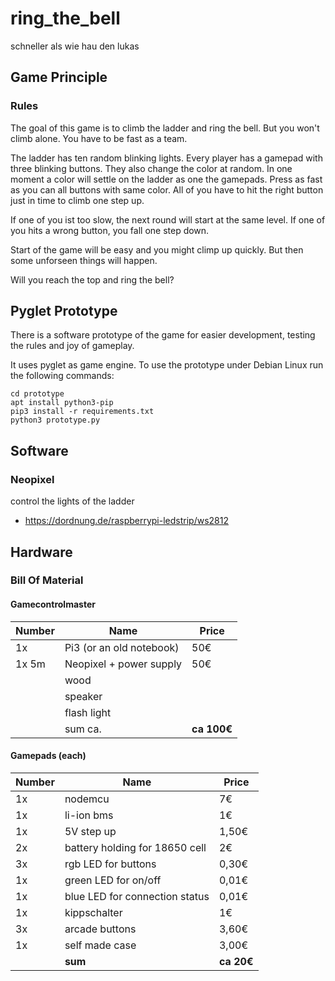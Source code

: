 # ring_the_bell
schneller als wie hau den lukas

## Game Principle
### Rules
The goal of this game is to climb the ladder and ring the bell. But
you won't climb alone. You have to be fast as a team.

The ladder has ten random blinking lights. Every player has a gamepad with three
blinking buttons. They also change the color at random. In one moment a color will
settle on the ladder as one the gamepads. Press as fast as you can all buttons 
with same color. All of you have to hit the right button just in time to climb one
step up.

If one of you ist too slow, the next round will start at the same level.
If one of you hits a wrong button, you fall one step down.

Start of the game will be easy and you might climp up quickly.
But then some unforseen things will happen.

Will you reach the top and ring the bell?


## Pyglet Prototype
There is a software prototype of the game for easier development, testing
the rules and joy of gameplay.

It uses pyglet as game engine. To use the prototype under Debian Linux run the following commands:
```
cd prototype
apt install python3-pip
pip3 install -r requirements.txt
python3 prototype.py
```

## Software
### Neopixel
control the lights of the ladder
* https://dordnung.de/raspberrypi-ledstrip/ws2812


## Hardware

### Bill Of Material
#### Gamecontrolmaster
| Number | Name | Price |
| ------ | ---- | ----- |
| 1x | Pi3 (or an old notebook) | 50€ |
| 1x 5m | Neopixel + power supply  | 50€ |
| | wood | |
| | speaker | |
| | flash light | |
| | sum ca. | **ca 100€** |

#### Gamepads (each)
| Number | Name | Price |
| ------ | ---- | ----- |
| 1x | nodemcu | 7€ |
| 1x | li-ion bms | 1€ |
| 1x | 5V step up | 1,50€ |
| 2x | battery holding for 18650 cell | 2€ |
| 3x | rgb LED for buttons | 0,30€ |
| 1x | green LED for on/off | 0,01€ |
| 1x | blue LED for connection status | 0,01€ |
| 1x | kippschalter | 1€ |
| 3x | arcade buttons | 3,60€ |
| 1x | self made case | 3,00€ |
| | **sum** | **ca 20€** |
